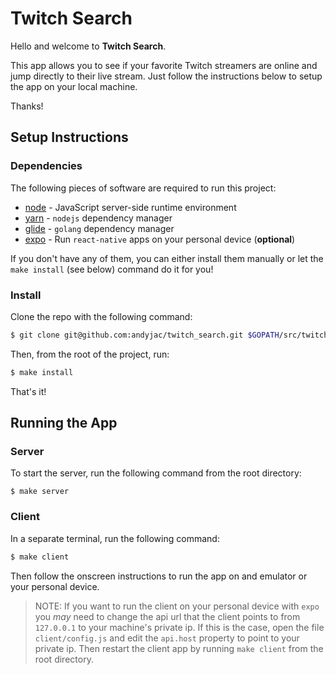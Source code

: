 # Twitch Search

Hello and welcome to __Twitch Search__.

This app allows you to see if your favorite Twitch streamers are online and jump directly to their live stream. Just follow the instructions below to setup the app on your local machine.

Thanks!

## Setup Instructions

### Dependencies

The following pieces of software are required to run this project:

- [node](https://nodejs.org/en/) - JavaScript server-side runtime environment
- [yarn](https://yarnpkg.com/en/docs/install) - `nodejs` dependency manager
- [glide](https://glide.sh/) - `golang` dependency manager
- [expo](https://expo.io/learn) - Run `react-native` apps on your personal device (__optional__)

If you don't have any of them, you can either install them manually or let the `make install` (see below) command do it for you!

### Install

Clone the repo with the following command:

```sh
$ git clone git@github.com:andyjac/twitch_search.git $GOPATH/src/twitch_search
```
Then, from the root of the project, run:

```sh
$ make install
```

That's it!

## Running the App

### Server

To start the server, run the following command from the root directory:

```
$ make server
```

### Client

In a separate terminal, run the following command:

```sh
$ make client
```

Then follow the onscreen instructions to run the app on and emulator or your personal device.

> NOTE: If you want to run the client on your personal device with `expo` you *may* need to change the api url that the client points to from `127.0.0.1` to your machine's private ip. If this is the case, open the file `client/config.js` and edit the `api.host` property to point to your private ip. Then restart the client app by running `make client` from the root directory.
